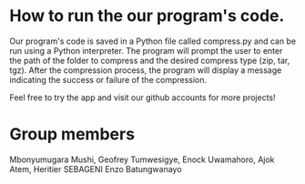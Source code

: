 # How to run the our program's code.
Our program's code is saved in a Python file called compress.py and can be run using a Python interpreter. The program will prompt the user to enter the path of the folder to compress and the desired compress type (zip, tar, tgz). After the compression process, the program will display a message indicating the success or failure of the compression.

Feel free to try the app and visit our github accounts for more projects!
# Group members
Mbonyumugara Mushi,
Geofrey Tumwesigye,
Enock Uwamahoro,
Ajok Atem,
Heritier SEBAGENI
Enzo Batungwanayo
